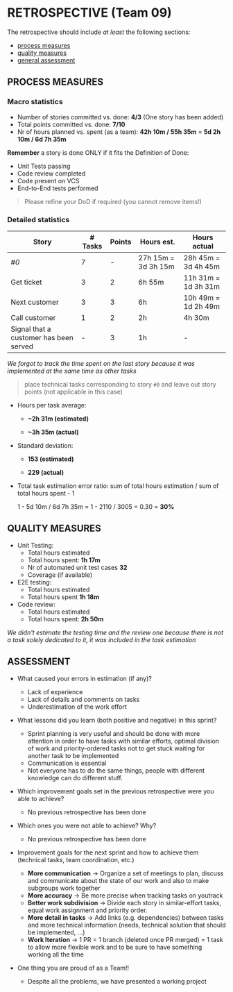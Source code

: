 # RETROSPECTIVE (Team 09)

The retrospective should include _at least_ the following
sections:

- [process measures](#process-measures)
- [quality measures](#quality-measures)
- [general assessment](#assessment)

## PROCESS MEASURES

### Macro statistics

- Number of stories committed vs. done: **4/3** (One story has been added)
- Total points committed vs. done: **7/10**
- Nr of hours planned vs. spent (as a team): **42h 10m / 55h 35m** = **5d 2h 10m / 6d 7h 35m**

**Remember** a story is done ONLY if it fits the Definition of Done:

- Unit Tests passing
- Code review completed
- Code present on VCS
- End-to-End tests performed

> Please refine your DoD if required (you cannot remove items!)

### Detailed statistics

| Story                                  | # Tasks | Points | Hours est.          | Hours actual        |
| -------------------------------------- | ------- | ------ | ------------------- | ------------------- |
| _#0_                                   | 7       | -      | 27h 15m = 3d 3h 15m | 28h 45m = 3d 4h 45m |
| Get ticket                             | 3       | 2      | 6h 55m              | 11h 31m = 1d 3h 31m |
| Next customer                          | 3       | 3      | 6h                  | 10h 49m = 1d 2h 49m |
| Call customer                          | 1       | 2      | 2h                  | 4h 30m              |
| Signal that a customer has been served | -       | 3      | 1h                  | -                   |

_We forgot to track the time spent on the last story because it was implemented at the same time as other tasks_

> place technical tasks corresponding to story `#0` and leave out story points (not applicable in this case)

- Hours per task average:

  - **\~2h 31m (estimated)**

  - **\~3h 35m (actual)**

- Standard deviation:

  - **153 (estimated)**

  - **229 (actual)**

- Total task estimation error ratio: sum of total hours estimation / sum of total hours spent - 1

  1 - 5d 10m / 6d 7h 35m = 1 - 2110 / 3005 = 0.30 = **30%**

## QUALITY MEASURES

- Unit Testing:
  - Total hours estimated
  - Total hours spent: **1h 17m**
  - Nr of automated unit test cases **32**
  - Coverage (if available)
- E2E testing:
  - Total hours estimated
  - Total hours spent **1h 18m**
- Code review:
  - Total hours estimated
  - Total hours spent: **2h 50m**

_We didn't estimate the testing time and the review one because there is not a task solely dedicated to it, it was included in the task estimation_

## ASSESSMENT

- What caused your errors in estimation (if any)?

  - Lack of experience
  - Lack of details and comments on tasks
  - Underestimation of the work effort

- What lessons did you learn (both positive and negative) in this sprint?

  - Sprint planning is very useful and should be done with more attention in order to have tasks with similar efforts, optimal division of work and priority-ordered tasks not to get stuck waiting for another task to be implemented
  - Communication is essential
  - Not everyone has to do the same things, people with different knowledge can do different stuff.

- Which improvement goals set in the previous retrospective were you able to achieve?
  - No previous retrospective has been done
- Which ones you were not able to achieve? Why?

  - No previous retrospective has been done

- Improvement goals for the next sprint and how to achieve them (technical tasks, team coordination, etc.)

  - **More communication** -> Organize a set of meetings to plan, discuss and communicate about the state of our work and also to make subgroups work together
  - **More accuracy** -> Be more precise when tracking tasks on youtrack
  - **Better work subdivision** -> Divide each story in similar-effort tasks, equal work assignment and priority order.
  - **More detail in tasks** -> Add links (e.g. dependencies) between tasks and more technical information (needs, technical solution that should be implemented, ...)
  - **Work Iteration** -> 1 PR = 1 branch (deleted once PR merged) = 1 task to allow more flexible work and to be sure to have something working all the time

- One thing you are proud of as a Team!!
  - Despite all the problems, we have presented a working project
